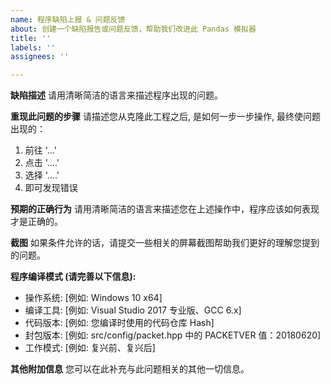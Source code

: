 ```yaml
---
name: 程序缺陷上报 & 问题反馈
about: 创建一个缺陷报告或问题反馈，帮助我们改进此 Pandas 模拟器
title: ''
labels: ''
assignees: ''

---
```


<!-- 提示: 任何被尖括号包含起来的内容都是注释, 当你预览或者发布后注释是不会被显示出来的. -->
<!-- 注意: 请确保您使用 `@atcommands` 这样的方式来括起一个 GM 指令, 避免圈定到 GitHub 中的其他用户! -->

**缺陷描述**
请用清晰简洁的语言来描述程序出现的问题。

**重现此问题的步骤**
请描述您从克隆此工程之后, 是如何一步一步操作, 最终使问题出现的：
1. 前往 '...'
2. 点击 '....'
3. 选择 '....'
4. 即可发现错误

**预期的正确行为**
请用清晰简洁的语言来描述您在上述操作中，程序应该如何表现才是正确的。

**截图**
如果条件允许的话，请提交一些相关的屏幕截图帮助我们更好的理解您提到的问题。

**程序编译模式 (请完善以下信息):**
 - 操作系统: [例如: Windows 10 x64]
 - 编译工具: [例如: Visual Studio 2017 专业版、GCC 6.x]
 - 代码版本: [例如: 您编译时使用的代码仓库 Hash]
 - 封包版本: [例如: src/config/packet.hpp 中的 PACKETVER 值：20180620]
 - 工作模式: [例如: 复兴前、复兴后]

<!-- 
如何获取代码版本:

您出现问题的程序肯定是使用代码仓库中某个版本的代码编译出来的，开发人员为了确定问题，需要在和你编译时一样的代码上进行调试排查。
为此提供正确的仓库代码是非常重要的。

如何获取您本地正在使用的代码版本:
1. 在终端(cmd)里使用 cd "你的/Pandas目录/"
2. git rev-parse --short HEAD
3. 复制终端里返回的代码版本号, 例如: ba729903c
-->

**其他附加信息**
您可以在此补充与此问题相关的其他一切信息。
